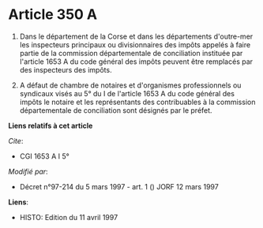 # Article 350 A

1. Dans le département de la Corse et dans les départements d'outre-mer les inspecteurs principaux ou divisionnaires des
impôts appelés à faire partie de la commission départementale de conciliation instituée par l'article 1653 A du code général
des impôts peuvent être remplacés par des inspecteurs des impôts.

2. A défaut de chambre de notaires et d'organismes professionnels ou syndicaux visés au 5° du I de l'article 1653 A du code
général des impôts le notaire et les représentants des contribuables à la commission départementale de conciliation sont
désignés par le préfet.

**Liens relatifs à cet article**

_Cite_:

  - CGI 1653 A I 5°

_Modifié par_:

  - Décret n°97-214 du 5 mars 1997 - art. 1 () JORF 12 mars 1997

**Liens**:

  - HISTO: Edition du 11 avril 1997
